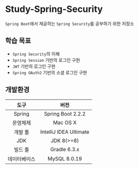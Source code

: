 # Study-Spring-Security
`Spring Boot`에서 제공하는 `Spring Security`를 공부하기 위한 저장소

## 학습 목표
- `Spring Security`의 이해
- `Spring Session` 기반의 로그인 구현
- `JWT` 기반의 로그인 구현
- `Spring OAuth2` 기반의 소셜 로그인 구현



## 개발환경
|도구|버전|
|:---:|:---:|
|Spring|Spring Boot 2.2.2|
|운영체제|Mac OS X|
|개발 툴|IntelliJ IDEA Ultimate|
|JDK|JDK 8(>=8)|
|빌드 툴|Gradle 6.3.x|
|데이터베이스|MySQL 8.0.19|
